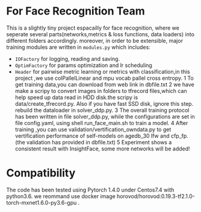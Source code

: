 # For Face Recognition Team
This is a slightly tiny project espacailly for face recognition,
where we seperate several parts(networks,metrics & loss functions, data loaders) into different folders accordingly. moreover, in order to be extensible, 
major training modules are written in `modules.py` which includes:
* `IOFactory` for logging, reading and saving.
* `OptimFactory` for params optimization and lr scheduling
* `Header` for pairwise metric learning or metrics with classification,in this project ,we use colPallelLinear and mpu vocab  pallel cross entropy.
1 To get training data,you can download from web link in dbfile.txt
2 we have make a scripy to convert images in folders to tfrecord files,which can help speed up data read in HDD disk.the scripy is data/create_tfrecord.py. Also if you have fast SSD disk, ignore this step. rebuild the dataloader in solver_ddp.py.
3 The overall training protocol has been written in file solver_ddp.py, while the configurations are set in file config.yaml, using shell run_face_main.sh to train a model. 
4 After training ,you can use validation/vertification_owndata.py to get vertification performance of self-models on agedb_30 lfw and cfp_fp.(the validation has provided in dbfile.txt) 
5 Experiment shows a consistent result with InsightFace, some more networks will be added!

# Compatibility
The code has been tested using Pytorch 1.4.0 under Centos7.4 with python3.6.
 we reommand use docker image horovod/horovod:0.19.3-tf2.1.0-torch-mxnet1.6.0-py3.6-gpu .
